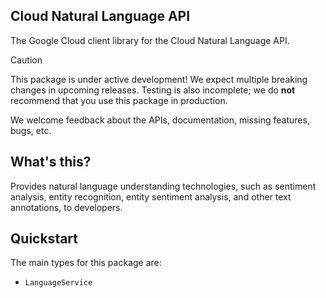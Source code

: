 ## Cloud Natural Language API

The Google Cloud client library for the Cloud Natural Language API.

<!-- Code generated by sidekick. DO NOT EDIT. -->

> [!CAUTION]
> This package is under active development! We expect multiple breaking changes
> in upcoming releases. Testing is also incomplete; we do **not** recommend that
> you use this package in production.

We welcome feedback about the APIs, documentation, missing features, bugs, etc.

## What's this?

Provides natural language understanding technologies, such as sentiment
analysis, entity recognition, entity sentiment analysis, and other text
annotations, to developers.

## Quickstart

The main types for this package are:

- `LanguageService`
